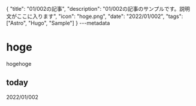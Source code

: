 {
  "title": "01/002の記事",
  "description": "01/002の記事のサンプルです。説明文がここに入ります",
  "icon": "hoge.png",
  "date": "2022/01/002",
  "tags": ["Astro", "Hugo", "Sample"]
}
---metadata

# hoge
hogehoge

## today
2022/01/002